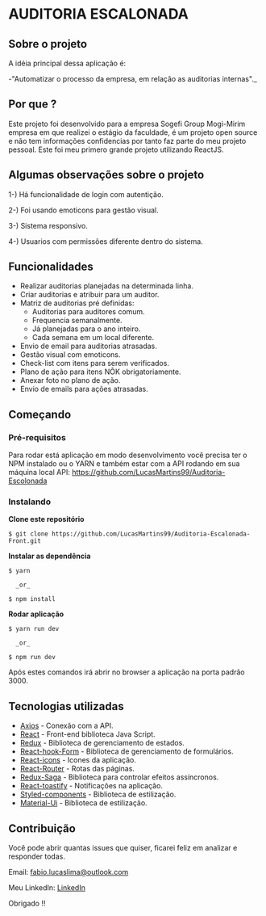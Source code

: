 # AUDITORIA ESCALONADA 

## Sobre o projeto
 
 A idéia principal dessa aplicação é:

 -"Automatizar o processo da empresa, em relação as auditorias internas"._

 ## Por que ?

 Este projeto foi desenvolvido para a empresa Sogefi Group Mogi-Mirim empresa em que realizei o estágio da faculdade, é um projeto open source e não tem informações confidencias por tanto faz parte do meu projeto pessoal. Este foi meu primero grande projeto utilizando ReactJS.

  ## Algumas observações sobre o projeto

  1-) Há funcionalidade de login com autentição.

  2-) Foi usando emoticons para gestão visual.

  3-) Sistema responsivo.

  4-) Usuarios com permissões diferente dentro do sistema.

  ## Funcionalidades
  - Realizar auditorias planejadas na determinada linha.
  - Criar auditorias e atribuir para um auditor.
  - Matriz de auditorias pré definidas:
    - Auditorias para auditores comum.
    - Frequencia semanalmente.
    - Já planejadas para o ano inteiro.
    - Cada semana em um local diferente.
  - Envio de email para auditorias atrasadas.
  - Gestão visual com emoticons. 
  - Check-list com itens para serem verificados.
  - Plano de ação para itens NÕK obrigatoriamente.
  - Anexar foto no plano de ação.
  - Envio de emails para ações atrasadas. 

  ## Começando

  ### Pré-requisitos

  Para rodar está aplicação em modo desenvolvimento você precisa ter o NPM instalado ou o YARN e também estar com a API rodando em sua máquina local API: https://github.com/LucasMartins99/Auditoria-Escolonada

  ### Instalando

  **Clone este repositório**

  ```
  $ git clone https://github.com/LucasMartins99/Auditoria-Escalonada-Front.git
  ```

  **Instalar as dependência**

  ```
  $ yarn
  ```
      _or_

  ```
  $ npm install
  ```

  **Rodar aplicação**

  ```
  $ yarn run dev
  ```
      _or_

  ```
  $ npm run dev
  ```
  Após estes comandos irá abrir no browser a aplicação na porta padrão 3000.

  ## Tecnologias utilizadas

  - [Axios](https://github.com/axios/axios) - Conexão com a API.
  - [React](https://pt-br.reactjs.org) - Front-end biblioteca Java Script.
  - [Redux](https://redux.js.org) - Biblioteca de gerenciamento de estados.
  - [React-hook-Form](https://react-hook-form.com) - Biblioteca de gerenciamento de formulários.
  - [React-icons](https://react-icons.netlify.app) - Icones da aplicação.
  - [React-Router](https://reacttraining.com/react-router/web/guides/quick-start) - Rotas das páginas.
  - [Redux-Saga](https://redux-saga.js.org) - Biblioteca para controlar efeitos
  assíncronos.
  - [React-toastify](https://fkhadra.github.io/react-toastify/introduction) - Notificações na aplicação.
  - [Styled-components](https://styled-components.com) - Biblioteca de estilização.
  - [Material-Ui](https://material-ui.com/) - Biblioteca de estilização.

  ## Contribuição

  Você pode abrir quantas issues que quiser, ficarei feliz em analizar e responder todas.

  Email: fabio.lucaslima@outlook.com

  Meu LinkedIn: [LinkedIn](https://www.linkedin.com/in/fabio-lima-b78a1b15a/)

  Obrigado !!